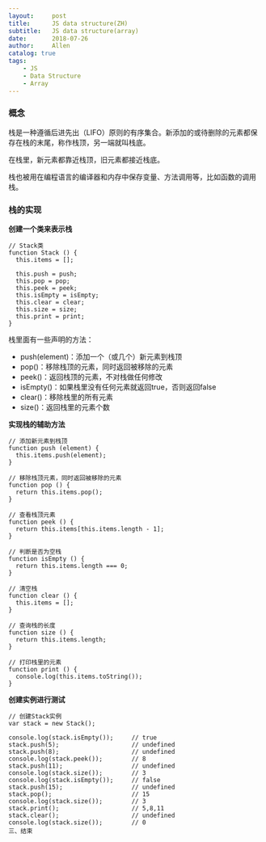 ```yaml
---
layout:     post
title:      JS data structure(ZH)
subtitle:   JS data structure(array)
date:       2018-07-26
author:     Allen
catalog: true
tags:
    - JS
    - Data Structure
    - Array
---
```


### 概念
栈是一种遵循后进先出（LIFO）原则的有序集合。新添加的或待删除的元素都保存在栈的末尾，称作栈顶，另一端就叫栈底。

在栈里，新元素都靠近栈顶，旧元素都接近栈底。

栈也被用在编程语言的编译器和内存中保存变量、方法调用等，比如函数的调用栈。

### 栈的实现

**创建一个类来表示栈**

```
// Stack类
function Stack () {
  this.items = [];

  this.push = push;
  this.pop = pop;
  this.peek = peek;
  this.isEmpty = isEmpty;
  this.clear = clear;
  this.size = size;
  this.print = print;
}
```

栈里面有一些声明的方法：

- push(element)：添加一个（或几个）新元素到栈顶
- pop()：移除栈顶的元素，同时返回被移除的元素
- peek()：返回栈顶的元素，不对栈做任何修改
- isEmpty()：如果栈里没有任何元素就返回true，否则返回false
- clear()：移除栈里的所有元素
- size()：返回栈里的元素个数

**实现栈的辅助方法** 

```
// 添加新元素到栈顶
function push (element) {
  this.items.push(element);
}

// 移除栈顶元素，同时返回被移除的元素
function pop () {
  return this.items.pop();
}

// 查看栈顶元素
function peek () {
  return this.items[this.items.length - 1];
}

// 判断是否为空栈
function isEmpty () {
  return this.items.length === 0;
}

// 清空栈
function clear () {
  this.items = [];
}

// 查询栈的长度
function size () {
  return this.items.length;
}

// 打印栈里的元素
function print () {
  console.log(this.items.toString());
}
```

**创建实例进行测试**

```
// 创建Stack实例
var stack = new Stack();

console.log(stack.isEmpty());     // true
stack.push(5);                    // undefined
stack.push(8);                    // undefined
console.log(stack.peek());        // 8
stack.push(11);                   // undefined
console.log(stack.size());        // 3
console.log(stack.isEmpty());     // false
stack.push(15);                   // undefined
stack.pop();                      // 15
console.log(stack.size());        // 3
stack.print();                    // 5,8,11
stack.clear();                    // undefined
console.log(stack.size());        // 0
三、结束
```














